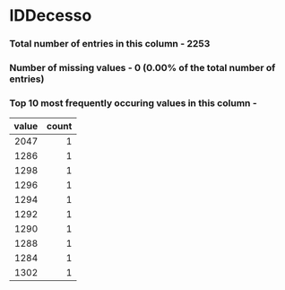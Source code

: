 
# IDDecesso

### Total number of entries in this column - 2253

### Number of missing values - 0 (0.00% of the total number of entries)

### Top 10 most frequently occuring values in this column -

|   value |   count |
|--------:|--------:|
|    2047 |       1 |
|    1286 |       1 |
|    1298 |       1 |
|    1296 |       1 |
|    1294 |       1 |
|    1292 |       1 |
|    1290 |       1 |
|    1288 |       1 |
|    1284 |       1 |
|    1302 |       1 |
